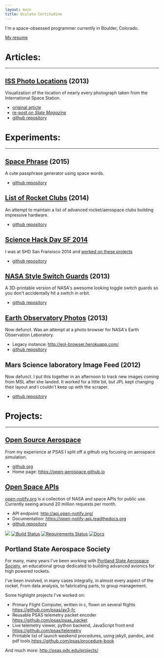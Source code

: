 ```yaml
---
layout: main
title: Oculata Certitudine
---
```


I'm a space-obsessed programmer currently in Boulder, Colorado.

[My resume](Resume)


# Articles:

--------------------------------------------------------------------------------

## [ISS Photo Locations](/ISS-photo-locations/) (2013)

Visualization of the location of nearly every photograph taken from the International Space Station.

 - [original article](/ISS-photo-locations/)
 - [re-post on _Slate Magazine_](http://www.slate.com/articles/technology/future_tense/2013/10/iss_astronauts_1_129_177_photos_of_earth_plotted_on_a_map.html)
 - [github repository](https://github.com/natronics/ISS-photo-locations)



# Experiments:

--------------------------------------------------------------------------------

## [Space Phrase](space-phrase) (2015)

A cute passphrase generator using space words.

 - [github repository](https://github.com/natronics/space-phrase)


## [List of Rocket Clubs](Rocket-Clubs) (2014)

An attempt to maintain a list of advanced rocket/aerospace clubs building impressive hardware.

 - [github repository](https://github.com/natronics/Rocket-Clubs)


## [Science Hack Day SF 2014](science-hack-day-2014)

I was at SHD San Fransisco 2014 and [worked on these projects](science-hack-day-2014)

 - [github repository](https://github.com/natronics/science-hack-day-2014)


## [NASA Style Switch Guards](NASA-switch-guard) (2013)

A 3D-printable version of NASA's awesome looking toggle switch guards so you don't accidentally hit a switch in orbit.

 - [github repository](https://github.com/natronics/NASA-switch-guard)


## [Earth Observatory Photos](EOL-Photos) (2013)

Now defunct. Was an attempt at a photo browser for NASA's Earth Observation Laboratory.

 - Legacy instance: <http://eol-browser.herokuapp.com/>
 - [github repository](https://github.com/natronics/EOL-Photos)


## Mars Science laboratory Image Feed (2012)

Now defunct. I put this together in an afternoon to track new images coming from
MSL after she landed. It worked for a little bit, but JPL kept changing their
layout and I couldn't keep up with the scraper.

 - [github repository](https://github.com/natronics/MSL-Feed)




# Projects:

--------------------------------------------------------------------------------

## [Open Source Aerospace](https://open-aerospace.github.io)

From my experience at PSAS I split off a github org focusing on aerospace simulation.

 - [github org](https://github.com/open-aerospace)
 - Home page: <https://open-aerospace.github.io>



## [Open Space APIs](http://open-notify.org/)

[open-notify.org](http://open-notify.org/) is a collection of NASA and space APIs for public use. Currently seeing around 20 million requests per month.

 - API endpoint: <http://api.open-notify.org/>
 - Documentation: <https://open-notify-api.readthedocs.org>
 - [github repository](https://github.com/open-notify/Open-Notify-API)

![](https://img.shields.io/badge/language-python%202-green.svg)
[![Build Status](https://travis-ci.org/open-notify/Open-Notify-API.svg)](https://travis-ci.org/open-notify/Open-Notify-API)
[![Requirements Status](https://requires.io/github/open-notify/Open-Notify-API/requirements.svg?branch=master)](https://requires.io/github/open-notify/Open-Notify-API/requirements/?branch=master)
[![Docs](https://readthedocs.org/projects/open-notify-api/badge/?version=latest)](http://open-notify-api.readthedocs.org/)



## Portland State Aerospace Society 

For many, many years I've been working with [Portland State Aerospace Society](http://psas.pdx.edu/),
an educational group dedicated to building advanced avionics for high powered rockets.

I've been involved, in many cases integrally, in almost every aspect of the rocket. From data analysis, to fabricating parts, to group management.

Some highlight projects I've worked on:

 - Primary Flight Computer, written in c, flown on several flights <https://github.com/psas/av3-fc>
 - Reusable PSAS telemetry packet encoder <https://github.com/psas/psas_packet>
 - Live telemetry viewer, python backend, JavaScript front end <https://github.com/psas/telemetry>
 - Printable list of launch weekend procedures, using jekyll, pandoc, and pdf tools <https://github.com/psas/procedure-book>


And much more: <http://psas.pdx.edu/projects/>


